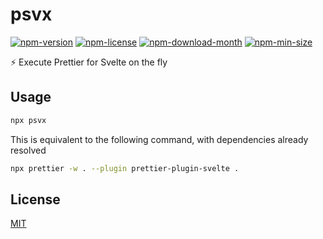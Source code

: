 <!----- BEGIN GHOST DOCS HEADER ----->

# psvx

<!----- BEGIN GHOST DOCS BADGES ----->

<a href="https://npmjs.com/package/psvx"><img src="https://img.shields.io/npm/v/psvx" alt="npm-version" /></a> <a href="https://npmjs.com/package/psvx"><img src="https://img.shields.io/npm/l/psvx" alt="npm-license" /></a> <a href="https://npmjs.com/package/psvx"><img src="https://img.shields.io/npm/dm/psvx" alt="npm-download-month" /></a> <a href="https://npmjs.com/package/psvx"><img src="https://img.shields.io/bundlephobia/min/psvx" alt="npm-min-size" /></a>

<!----- END GHOST DOCS BADGES ----->

⚡️ Execute Prettier for Svelte on the fly

<!----- END GHOST DOCS HEADER ----->

## Usage

```sh
npx psvx
```

This is equivalent to the following command, with dependencies already resolved

```sh
npx prettier -w . --plugin prettier-plugin-svelte .
```

<!----- BEGIN GHOST DOCS FOOTER ----->

## License

[MIT](LICENSE)

<!----- END GHOST DOCS FOOTER ----->
